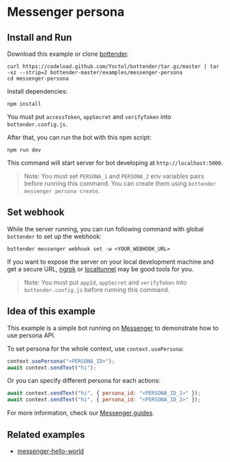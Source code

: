 # Messenger persona

## Install and Run

Download this example or clone [bottender](https://github.com/Yoctol/bottender).

```
curl https://codeload.github.com/Yoctol/bottender/tar.gz/master | tar -xz --strip=2 bottender-master/examples/messenger-persona
cd messenger-persona
```

Install dependencies:

```
npm install
```

You must put `accessToken`, `appSecret` and `verifyToken` into `bottender.config.js`.

After that, you can run the bot with this npm script:

```
npm run dev
```

This command will start server for bot developing at `http://localhost:5000`.

> Note: You must set `PERSONA_1` and `PERSONA_2` env variables pairs before running this command. You can create them using `bottender messenger persona create`.

## Set webhook

While the server running, you can run following command with global `bottender` to set up the webhook:

```
bottender messenger webhook set -w <YOUR_WEBHOOK_URL>
```

If you want to expose the server on your local development machine and get a secure URL, [ngrok](https://ngrok.com/) or [localtunnel](https://localtunnel.github.io/www/) may be good tools for you.

> Note: You must put `appId`, `appSecret` and `verifyToken` into `bottender.config.js` before running this command.

## Idea of this example

This example is a simple bot running on [Messenger](https://www.messenger.com/) to demonstrate how to use persona API.

To set persona for the whole context, use `context.usePersona`:

```js
context.usePersona("<PERSONA_ID>");
await context.sendText("hi");
```

Or you can specify different persona for each actions:

```js
await context.sendText("hi", { persona_id: "<PERSONA_ID_1>" });
await context.sendText("hi", { persona_id: "<PERSONA_ID_2>" });
```

For more information, check our [Messenger guides](https://bottender.js.org/docs/Platforms-Messenger).

## Related examples

- [messenger-hello-world](../messenger-hello-world)
